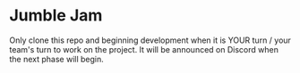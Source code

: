# Jumble Jam

Only clone this repo and beginning development when it is YOUR turn / your team's turn to work on the project. It will be announced on Discord when the next phase will begin.
 
